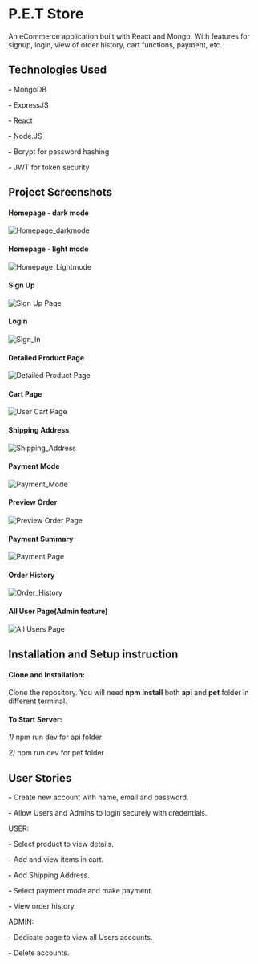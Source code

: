 # P.E.T Store

An eCommerce application built with React and Mongo. 
With features for signup, login, view of order history, cart functions, payment, etc.

## Technologies Used

**-** MongoDB

**-** ExpressJS

**-** React

**-** Node.JS

**-** Bcrypt for password hashing

**-** JWT for token security

## Project Screenshots

#### Homepage - dark mode

![Homepage_darkmode](https://github.com/bengyh/Project-4---PET/assets/115003549/fd5f33c6-c671-427f-9427-91c2b088bfa8)

#### Homepage - light mode

![Homepage_Lightmode](https://github.com/bengyh/Project-4---PET/assets/115003549/592d216f-89ae-4708-b809-2dd51f3ec9dc)

#### Sign Up

![Sign Up Page](https://github.com/bengyh/Project-4---PET/assets/115003549/b2805d2d-ba27-429c-8750-a1b46f6561f4)

#### Login

![Sign_In](https://github.com/bengyh/Project-4---PET/assets/115003549/615b1e7a-5b6e-4fdf-9515-8f3c2c4cd7bc)

#### Detailed Product Page

![Detailed Product Page](https://github.com/bengyh/Project-4---PET/assets/115003549/0b813e24-7714-41cc-82b0-1d26c888eae3)

#### Cart Page

![User Cart Page](https://github.com/bengyh/Project-4---PET/assets/115003549/ccb174cd-ba59-4b0a-8380-b810aeda77c4)

#### Shipping Address

![Shipping_Address](https://github.com/bengyh/Project-4---PET/assets/115003549/db350ea1-8408-434d-a116-d00f2178d0d9)

#### Payment Mode

![Payment_Mode](https://github.com/bengyh/Project-4---PET/assets/115003549/a4819b4c-26b6-469b-b0da-446b01ac08be)

#### Preview Order

![Preview Order Page](https://github.com/bengyh/Project-4---PET/assets/115003549/b4893411-77cc-4d94-a7e1-3ce5af17e2ba)

#### Payment Summary

![Payment Page](https://github.com/bengyh/Project-4---PET/assets/115003549/56e0c0ed-cb24-4ae3-bed2-f97bca1f9c5c)

#### Order History

![Order_History](https://github.com/bengyh/Project-4---PET/assets/115003549/917404ba-2936-427a-9797-a7e9ec1fffcb)

#### All User Page(Admin feature)

![All Users Page](https://github.com/bengyh/Project-4---PET/assets/115003549/d6124fcc-3807-4449-b5f2-d209d8744a4f)

## Installation and Setup instruction

#### Clone and Installation:

Clone the repository. You will need **npm install** both **api** and **pet** folder in different terminal.

#### To Start Server:

_1)_ npm run dev for api folder

_2)_ npm run dev for pet folder

## User Stories

**-** Create new account with name, email and password.

**-** Allow Users and Admins to login securely with credentials.

USER:

**-** Select product to view details.

**-** Add and view items in cart.

**-** Add Shipping Address.

**-** Select payment mode and make payment.

**-** View order history.

ADMIN:

**-** Dedicate page to view all Users accounts.

**-** Delete accounts.
